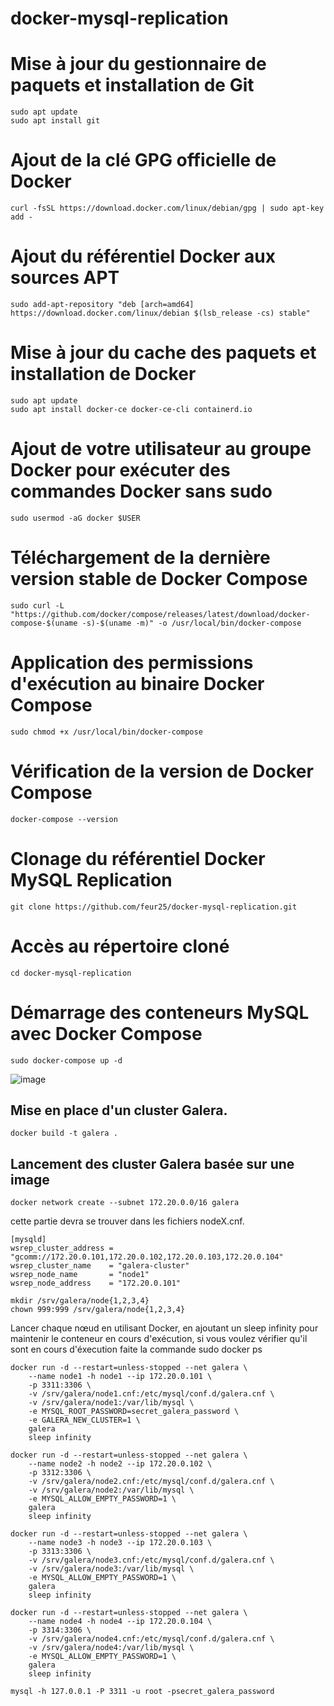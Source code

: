 ﻿# docker-mysql-replication
# Mise à jour du gestionnaire de paquets et installation de Git
    sudo apt update
    sudo apt install git

# Ajout de la clé GPG officielle de Docker
    curl -fsSL https://download.docker.com/linux/debian/gpg | sudo apt-key add -

# Ajout du référentiel Docker aux sources APT
    sudo add-apt-repository "deb [arch=amd64] https://download.docker.com/linux/debian $(lsb_release -cs) stable"

# Mise à jour du cache des paquets et installation de Docker
    sudo apt update
    sudo apt install docker-ce docker-ce-cli containerd.io

# Ajout de votre utilisateur au groupe Docker pour exécuter des commandes Docker sans sudo
    sudo usermod -aG docker $USER

# Téléchargement de la dernière version stable de Docker Compose
    sudo curl -L "https://github.com/docker/compose/releases/latest/download/docker-compose-$(uname -s)-$(uname -m)" -o /usr/local/bin/docker-compose

# Application des permissions d'exécution au binaire Docker Compose
    sudo chmod +x /usr/local/bin/docker-compose

# Vérification de la version de Docker Compose
    docker-compose --version

# Clonage du référentiel Docker MySQL Replication
    git clone https://github.com/feur25/docker-mysql-replication.git

# Accès au répertoire cloné
    cd docker-mysql-replication

# Démarrage des conteneurs MySQL avec Docker Compose
    sudo docker-compose up -d

![image](https://github.com/feur25/docker-mysql-replication/assets/39668417/4db8a1f6-60fd-4b82-a041-be7c46d9f947)

Mise en place d'un cluster Galera. 
-------------------------

    docker build -t galera .

Lancement des cluster Galera basée sur une image
---------------------------------------


	docker network create --subnet 172.20.0.0/16 galera

cette partie devra se trouver dans les fichiers nodeX.cnf.

	[mysqld]
	wsrep_cluster_address = "gcomm://172.20.0.101,172.20.0.102,172.20.0.103,172.20.0.104"
	wsrep_cluster_name    = "galera-cluster"
	wsrep_node_name       = "node1"
	wsrep_node_address    = "172.20.0.101"

	mkdir /srv/galera/node{1,2,3,4}
	chown 999:999 /srv/galera/node{1,2,3,4}
 
Lancer chaque nœud en utilisant Docker, en ajoutant un sleep infinity pour maintenir le conteneur en cours d'exécution, si vous voulez vérifier qu'il sont en cours d'éxecution faite la commande sudo docker ps

	docker run -d --restart=unless-stopped --net galera \
		--name node1 -h node1 --ip 172.20.0.101 \
		-p 3311:3306 \
		-v /srv/galera/node1.cnf:/etc/mysql/conf.d/galera.cnf \
		-v /srv/galera/node1:/var/lib/mysql \
		-e MYSQL_ROOT_PASSWORD=secret_galera_password \
		-e GALERA_NEW_CLUSTER=1 \
		galera
		sleep infinity
  
	docker run -d --restart=unless-stopped --net galera \
		--name node2 -h node2 --ip 172.20.0.102 \
		-p 3312:3306 \
		-v /srv/galera/node2.cnf:/etc/mysql/conf.d/galera.cnf \
		-v /srv/galera/node2:/var/lib/mysql \
		-e MYSQL_ALLOW_EMPTY_PASSWORD=1 \
		galera
  		sleep infinity
	
	docker run -d --restart=unless-stopped --net galera \
		--name node3 -h node3 --ip 172.20.0.103 \
		-p 3313:3306 \
		-v /srv/galera/node3.cnf:/etc/mysql/conf.d/galera.cnf \
		-v /srv/galera/node3:/var/lib/mysql \
		-e MYSQL_ALLOW_EMPTY_PASSWORD=1 \
		galera
		sleep infinity
  
  	docker run -d --restart=unless-stopped --net galera \
		--name node4 -h node4 --ip 172.20.0.104 \
		-p 3314:3306 \
		-v /srv/galera/node4.cnf:/etc/mysql/conf.d/galera.cnf \
		-v /srv/galera/node4:/var/lib/mysql \
		-e MYSQL_ALLOW_EMPTY_PASSWORD=1 \
		galera
		sleep infinity

	mysql -h 127.0.0.1 -P 3311 -u root -psecret_galera_password
